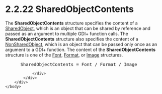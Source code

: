 <html dir="LTR" xmlns:mshelp="http://msdn.microsoft.com/mshelp" xmlns:ddue="http://ddue.schemas.microsoft.com/authoring/2003/5" xmlns:xlink="http://www.w3.org/1999/xlink" xmlns:tool="http://www.microsoft.com/tooltip">
    <head>
        <meta http-equiv="Content-Type" content="text/html; CHARSET=utf-8"></meta>
        <meta name="save" content="history"></meta>
        <title>2.2.22 SharedObjectContents</title>
        <xml>
            <mshelp:toctitle title="2.2.22 SharedObjectContents"></mshelp:toctitle>
            <mshelp:rltitle title="[MS-RGDI]: SharedObjectContents"></mshelp:rltitle>
            <mshelp:keyword index="A" term="aa86e07c-a153-4aea-a411-c69b4179b1ce"></mshelp:keyword>
            <mshelp:attr name="DCSext.ContentType" value="open specification"></mshelp:attr>
            <mshelp:attr name="AssetID" value="aa86e07c-a153-4aea-a411-c69b4179b1ce"></mshelp:attr>
            <mshelp:attr name="TopicType" value="kbRef"></mshelp:attr>
            <mshelp:attr name="DCSext.Title" value="[MS-RGDI]: SharedObjectContents" />
        </xml>
    </head>
    <body>
        <div id="header">
            <h1 class="heading">2.2.22 SharedObjectContents</h1>
        </div>
        <div id="mainSection">
            <div id="mainBody">
                <div id="allHistory" class="saveHistory"></div>
                <div id="sectionSection0" class="section" name="collapseableSection">
                    

<p>The <b>SharedObjectContents</b> structure specifies the
content of a <a href="781c2b12-8756-4734-93f4-f966b1fd9f69.html">SharedObject</a>,
which is an object that can be shared by reference and passed as an argument to
multiple GDI+ function calls. The <b>SharedObjectContents</b> structure also
specifies the content of a <a href="dfc153fe-8b8a-4e7f-af5f-e5c6dd3ec23c.html">NonSharedObject</a>,
which is an object that can be passed only once as an argument to a GDI+
function. The content of the <b>SharedObjectContents</b> structure is one of
the <a href="ebbd0c06-4c68-4335-897e-577737d21387.html">Font</a>, <a href="e00f31f3-41c5-47e7-a902-d2e533892727.html">Format</a>, or <a href="b56dd4fa-9cc1-4355-9d13-cbd52f9f3b83.html">Image</a> structures.</p>

<dl>
<dd>
<div><pre> SharedObjectContents = Font / Format / Image
</pre></div>
</dd></dl>


                </div>
            </div>
        </div>
    </body>
</html>